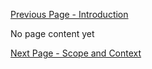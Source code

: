 [Previous Page - Introduction](Introduction.html)

No page content yet

[Next Page - Scope and Context](ScopeandContext.html)